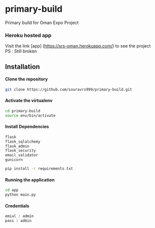 # primary-build

Primary build for Oman Expo Project


### Heroku hosted app
Visit the link [app] (https://srs-oman.herokuapp.com/) to see the project<br>
PS : Still broken

## Installation
#### Clone the repository
```bash
git clone https://github.com/souravrs999/primary-build.git
```
#### Activate the virtualenv
```bash
cd primary-build
source env/bin/activate
```
#### Install Dependencies
```bash
flask
flask_sqlalchemy
flask_admin
flask_security
email_validator
gunicorn

pip install -r requirements.txt

```

#### Running the application
```bash
cd app
python main.py
```

#### Credentials
```bash
emial : admin
pass : admin
```
